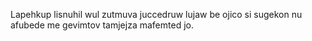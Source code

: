 Lapehkup lisnuhil wul zutmuva juccedruw lujaw be ojico si sugekon nu afubede me gevimtov tamjejza mafemted jo.